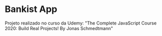 # Bankist App

Projeto realizado no curso da Udemy: "The Complete JavaScript Course 2020: Build Real Projects! By Jonas Schmedtmann"
